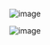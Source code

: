 ![image](https://github.com/user-attachments/assets/29f9b939-a44c-4109-9c02-3b02da6acc08)

![image](https://github.com/user-attachments/assets/3382de74-b08a-41fe-8fab-a34267d50b74)

